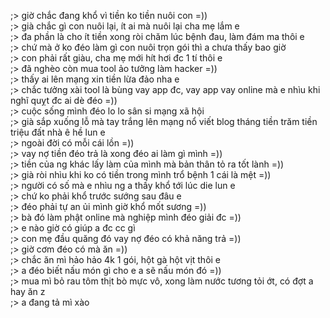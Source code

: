 ;> giờ chắc đang khổ vì tiền ko tiền nuôi con =))<br>
;> già chắc gì con nuôi lại, ít ai mà nuôi lại cha mẹ lắm e<br>
;> đa phần là cho ít tiền xong ròi chăm lúc bệnh đau, làm đám ma thôi e<br>
;> chứ mà ở ko đéo làm gì con nuôi trọn gói thì a chưa thấy bao giờ<br>
;> con phải rất giàu, cha mẹ mới hít hơi đc 1 tí thôi e<br>
;> đã nghèo còn mua tool ảo tưởng làm hacker =))<br>
;> thấy ai lên mạng xin tiền lừa đảo nha e<br>
;> chắc tưởng xài tool là bùng vay app đc, vay app vay online mà e nhìu khi nghĩ quỵt đc ai dè đéo =))<br>
;> cuộc sống mình đéo lo lo sân si mạng xã hội<br>
;> già sắp xuống lỗ mà tay trắng lên mạng nổ viết blog tháng tiền trăm tiền triệu đất nhà ê hề lun e<br>
;> ngoài đời có mỗi cái lồn =))<br>
;> vay nợ tiền đéo trả là xong đéo ai làm gì mình =))<br>
;> tiền của ng khác lấy làm của mình mà bản thân tỏ ra tốt lành =))<br>
;> già ròi nhìu khi ko có tiền trong mình trổ bệnh 1 cái là mệt =))<br>
;> người có số mà e nhìu ng a thấy khổ tới lúc die lun e<br>
;> chứ ko phải khổ trước sướng sau đâu e<br>
;> đéo phải tự an ủi mình giờ khổ mốt sương =))<br>
;> bà đó làm phật online mà nghiệp mình đéo giải đc =))<br>
;> e nào giờ có giúp a đc cc gì<br>
;> con mẹ đầu quăng đó vay nợ đéo có khả năng trả =))<br>
;> giờ cơm đéo có mà ăn =))<br>
;> chắc ăn mì hảo hảo 4k 1 gói, hột gà hột vịt thôi e<br>
;> a đéo biết nấu món gì cho e a sẽ nấu món đó =))<br>
;> mua mì bỏ rau tôm thịt bò mực vô, xong làm nước tương tỏi ớt, có đợt a hay ăn z<br>
;> a đang tả mì xào

